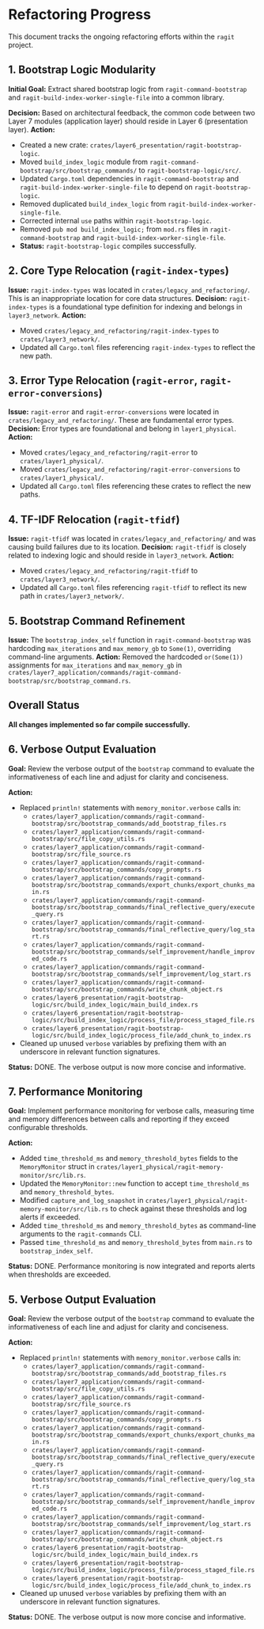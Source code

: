 # Refactoring Progress

This document tracks the ongoing refactoring efforts within the `ragit` project.

## 1. Bootstrap Logic Modularity

**Initial Goal:** Extract shared bootstrap logic from `ragit-command-bootstrap` and `ragit-build-index-worker-single-file` into a common library.

**Decision:** Based on architectural feedback, the common code between two Layer 7 modules (application layer) should reside in Layer 6 (presentation layer).
**Action:**
- Created a new crate: `crates/layer6_presentation/ragit-bootstrap-logic`.
- Moved `build_index_logic` module from `ragit-command-bootstrap/src/bootstrap_commands/` to `ragit-bootstrap-logic/src/`.
- Updated `Cargo.toml` dependencies in `ragit-command-bootstrap` and `ragit-build-index-worker-single-file` to depend on `ragit-bootstrap-logic`.
- Removed duplicated `build_index_logic` from `ragit-build-index-worker-single-file`.
- Corrected internal `use` paths within `ragit-bootstrap-logic`.
- Removed `pub mod build_index_logic;` from `mod.rs` files in `ragit-command-bootstrap` and `ragit-build-index-worker-single-file`.
- **Status:** `ragit-bootstrap-logic` compiles successfully.

## 2. Core Type Relocation (`ragit-index-types`)

**Issue:** `ragit-index-types` was located in `crates/legacy_and_refactoring/`. This is an inappropriate location for core data structures.
**Decision:** `ragit-index-types` is a foundational type definition for indexing and belongs in `layer3_network`.
**Action:**
- Moved `crates/legacy_and_refactoring/ragit-index-types` to `crates/layer3_network/`.
- Updated all `Cargo.toml` files referencing `ragit-index-types` to reflect the new path.

## 3. Error Type Relocation (`ragit-error`, `ragit-error-conversions`)

**Issue:** `ragit-error` and `ragit-error-conversions` were located in `crates/legacy_and_refactoring/`. These are fundamental error types.
**Decision:** Error types are foundational and belong in `layer1_physical`.
**Action:**
- Moved `crates/legacy_and_refactoring/ragit-error` to `crates/layer1_physical/`.
- Moved `crates/legacy_and_refactoring/ragit-error-conversions` to `crates/layer1_physical/`.
- Updated all `Cargo.toml` files referencing these crates to reflect the new paths.

## 4. TF-IDF Relocation (`ragit-tfidf`)

**Issue:** `ragit-tfidf` was located in `crates/legacy_and_refactoring/` and was causing build failures due to its location.
**Decision:** `ragit-tfidf` is closely related to indexing logic and should reside in `layer3_network`.
**Action:**
- Moved `crates/legacy_and_refactoring/ragit-tfidf` to `crates/layer3_network/`.
- Updated all `Cargo.toml` files referencing `ragit-tfidf` to reflect its new path in `crates/layer3_network/`.

## 5. Bootstrap Command Refinement

**Issue:** The `bootstrap_index_self` function in `ragit-command-bootstrap` was hardcoding `max_iterations` and `max_memory_gb` to `Some(1)`, overriding command-line arguments.
**Action:** Removed the hardcoded `or(Some(1))` assignments for `max_iterations` and `max_memory_gb` in `crates/layer7_application/commands/ragit-command-bootstrap/src/bootstrap_command.rs`.

## Overall Status

**All changes implemented so far compile successfully.**

## 6. Verbose Output Evaluation

**Goal:** Review the verbose output of the `bootstrap` command to evaluate the informativeness of each line and adjust for clarity and conciseness.

**Action:**
- Replaced `println!` statements with `memory_monitor.verbose` calls in:
    - `crates/layer7_application/commands/ragit-command-bootstrap/src/bootstrap_commands/add_bootstrap_files.rs`
    - `crates/layer7_application/commands/ragit-command-bootstrap/src/file_copy_utils.rs`
    - `crates/layer7_application/commands/ragit-command-bootstrap/src/file_source.rs`
    - `crates/layer7_application/commands/ragit-command-bootstrap/src/bootstrap_commands/copy_prompts.rs`
    - `crates/layer7_application/commands/ragit-command-bootstrap/src/bootstrap_commands/export_chunks/export_chunks_main.rs`
    - `crates/layer7_application/commands/ragit-command-bootstrap/src/bootstrap_commands/final_reflective_query/execute_query.rs`
    - `crates/layer7_application/commands/ragit-command-bootstrap/src/bootstrap_commands/final_reflective_query/log_start.rs`
    - `crates/layer7_application/commands/ragit-command-bootstrap/src/bootstrap_commands/self_improvement/handle_improved_code.rs`
    - `crates/layer7_application/commands/ragit-command-bootstrap/src/bootstrap_commands/self_improvement/log_start.rs`
    - `crates/layer7_application/commands/ragit-command-bootstrap/src/bootstrap_commands/write_chunk_object.rs`
    - `crates/layer6_presentation/ragit-bootstrap-logic/src/build_index_logic/main_build_index.rs`
    - `crates/layer6_presentation/ragit-bootstrap-logic/src/build_index_logic/process_file/process_staged_file.rs`
    - `crates/layer6_presentation/ragit-bootstrap-logic/src/build_index_logic/process_file/add_chunk_to_index.rs`
- Cleaned up unused `verbose` variables by prefixing them with an underscore in relevant function signatures.

**Status:** DONE. The verbose output is now more concise and informative.

## 7. Performance Monitoring

**Goal:** Implement performance monitoring for verbose calls, measuring time and memory differences between calls and reporting if they exceed configurable thresholds.

**Action:**
- Added `time_threshold_ms` and `memory_threshold_bytes` fields to the `MemoryMonitor` struct in `crates/layer1_physical/ragit-memory-monitor/src/lib.rs`.
- Updated the `MemoryMonitor::new` function to accept `time_threshold_ms` and `memory_threshold_bytes`.
- Modified `capture_and_log_snapshot` in `crates/layer1_physical/ragit-memory-monitor/src/lib.rs` to check against these thresholds and log alerts if exceeded.
- Added `time_threshold_ms` and `memory_threshold_bytes` as command-line arguments to the `ragit-commands` CLI.
- Passed `time_threshold_ms` and `memory_threshold_bytes` from `main.rs` to `bootstrap_index_self`.

**Status:** DONE. Performance monitoring is now integrated and reports alerts when thresholds are exceeded.

## 5. Verbose Output Evaluation

**Goal:** Review the verbose output of the `bootstrap` command to evaluate the informativeness of each line and adjust for clarity and conciseness.

**Action:**
- Replaced `println!` statements with `memory_monitor.verbose` calls in:
    - `crates/layer7_application/commands/ragit-command-bootstrap/src/bootstrap_commands/add_bootstrap_files.rs`
    - `crates/layer7_application/commands/ragit-command-bootstrap/src/file_copy_utils.rs`
    - `crates/layer7_application/commands/ragit-command-bootstrap/src/file_source.rs`
    - `crates/layer7_application/commands/ragit-command-bootstrap/src/bootstrap_commands/copy_prompts.rs`
    - `crates/layer7_application/commands/ragit-command-bootstrap/src/bootstrap_commands/export_chunks/export_chunks_main.rs`
    - `crates/layer7_application/commands/ragit-command-bootstrap/src/bootstrap_commands/final_reflective_query/execute_query.rs`
    - `crates/layer7_application/commands/ragit-command-bootstrap/src/bootstrap_commands/final_reflective_query/log_start.rs`
    - `crates/layer7_application/commands/ragit-command-bootstrap/src/bootstrap_commands/self_improvement/handle_improved_code.rs`
    - `crates/layer7_application/commands/ragit-command-bootstrap/src/bootstrap_commands/self_improvement/log_start.rs`
    - `crates/layer7_application/commands/ragit-command-bootstrap/src/bootstrap_commands/write_chunk_object.rs`
    - `crates/layer6_presentation/ragit-bootstrap-logic/src/build_index_logic/main_build_index.rs`
    - `crates/layer6_presentation/ragit-bootstrap-logic/src/build_index_logic/process_file/process_staged_file.rs`
    - `crates/layer6_presentation/ragit-bootstrap-logic/src/build_index_logic/process_file/add_chunk_to_index.rs`
- Cleaned up unused `verbose` variables by prefixing them with an underscore in relevant function signatures.

**Status:** DONE. The verbose output is now more concise and informative.